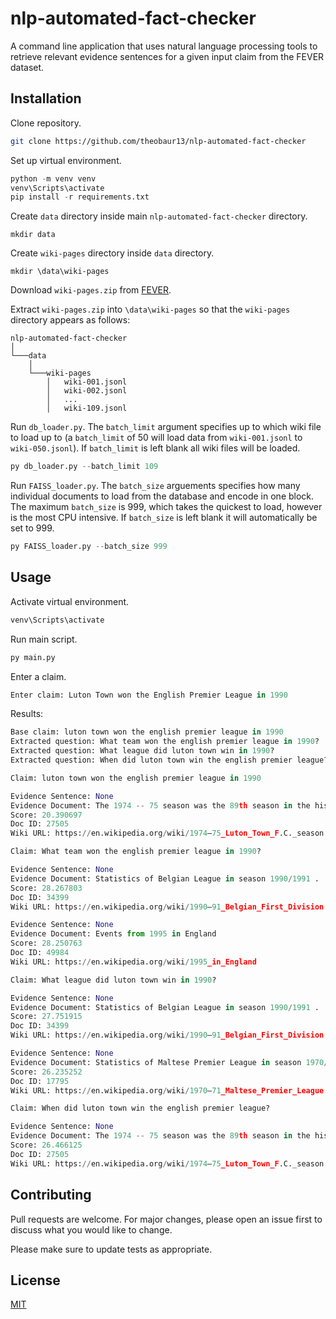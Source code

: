 # nlp-automated-fact-checker
A command line application that uses natural language processing tools to retrieve relevant evidence sentences for a given input claim from the FEVER dataset.

## Installation
Clone repository.

```bash
git clone https://github.com/theobaur13/nlp-automated-fact-checker
```
Set up virtual environment.

```python
python -m venv venv
venv\Scripts\activate
pip install -r requirements.txt
```
Create `data` directory inside main `nlp-automated-fact-checker` directory.
```
mkdir data
```
Create `wiki-pages` directory inside `data` directory.

```
mkdir \data\wiki-pages
```

Download `wiki-pages.zip` from [FEVER](https://fever.ai/download/fever/wiki-pages.zip).

Extract `wiki-pages.zip` into `\data\wiki-pages` so that the `wiki-pages` directory appears as follows:
```
nlp-automated-fact-checker  
│
└───data
    │
    └───wiki-pages
        │   wiki-001.jsonl
        │   wiki-002.jsonl
        │   ...
        │   wiki-109.jsonl

```
Run `db_loader.py`. The `batch_limit` argument specifies up to which wiki file to load up to (a `batch_limit` of 50 will load data from `wiki-001.jsonl` to `wiki-050.jsonl`). If `batch_limit` is left blank all wiki files will be loaded.

```python
py db_loader.py --batch_limit 109
```
Run `FAISS_loader.py`. The `batch_size` arguements specifies how many individual documents to load from the database and encode in one block. The maximum `batch_size` is 999, which takes the quickest to load, however is the most CPU intensive. If `batch_size` is left blank it will automatically be set to 999.

```python
py FAISS_loader.py --batch_size 999
```
## Usage
Activate virtual environment.

```python
venv\Scripts\activate
```
Run main script.

```python
py main.py
```
Enter a claim.

```python
Enter claim: Luton Town won the English Premier League in 1990
```
Results:

```python
Base claim: luton town won the english premier league in 1990
Extracted question: What team won the english premier league in 1990?
Extracted question: What league did luton town win in 1990?
Extracted question: When did luton town win the english premier league?

Claim: luton town won the english premier league in 1990

Evidence Sentence: None
Evidence Document: The 1974 -- 75 season was the 89th season in the history of Luton Town Football Club . It was Luton Town 's 55th consecutive season in the Football League , and their 58th overall . It was also the team 's first season in the First Division since 1959 -- 60 , and their sixth overall . The season saw Luton narrowly relegated back to Division Two .   This article covers the period from 1 July 1974 to 30 June 1975 .
Score: 20.390697
Doc ID: 27505
Wiki URL: https://en.wikipedia.org/wiki/1974–75_Luton_Town_F.C._season

Claim: What team won the english premier league in 1990?

Evidence Sentence: None
Evidence Document: Statistics of Belgian League in season 1990/1991 .
Score: 28.267803
Doc ID: 34399
Wiki URL: https://en.wikipedia.org/wiki/1990–91_Belgian_First_Division

Evidence Sentence: None
Evidence Document: Events from 1995 in England
Score: 28.250763
Doc ID: 49984
Wiki URL: https://en.wikipedia.org/wiki/1995_in_England

Claim: What league did luton town win in 1990?

Evidence Sentence: None
Evidence Document: Statistics of Belgian League in season 1990/1991 .
Score: 27.751915
Doc ID: 34399
Wiki URL: https://en.wikipedia.org/wiki/1990–91_Belgian_First_Division

Evidence Sentence: None
Evidence Document: Statistics of Maltese Premier League in season 1970/1971 .
Score: 26.235252
Doc ID: 17795
Wiki URL: https://en.wikipedia.org/wiki/1970–71_Maltese_Premier_League

Claim: When did luton town win the english premier league?

Evidence Sentence: None
Evidence Document: The 1974 -- 75 season was the 89th season in the history of Luton Town Football Club . It was Luton Town 's 55th consecutive season in the Football League , and their 58th overall . It was also the team 's first season in the First Division since 1959 -- 60 , and their sixth overall . The season saw Luton narrowly relegated back to Division Two .   This article covers the period from 1 July 1974 to 30 June 1975 .
Score: 26.466125
Doc ID: 27505
Wiki URL: https://en.wikipedia.org/wiki/1974–75_Luton_Town_F.C._season
```
## Contributing

Pull requests are welcome. For major changes, please open an issue first
to discuss what you would like to change.

Please make sure to update tests as appropriate.

## License

[MIT](https://choosealicense.com/licenses/mit/)
